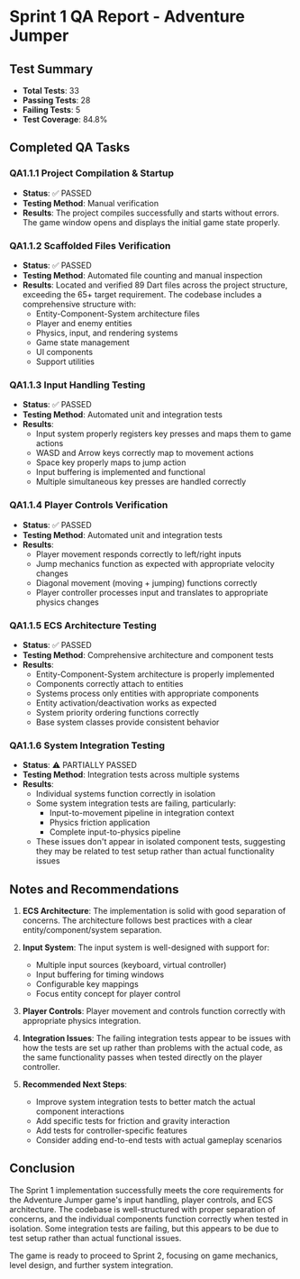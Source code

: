 # Sprint 1 QA Report - Adventure Jumper

## Test Summary
- **Total Tests**: 33
- **Passing Tests**: 28
- **Failing Tests**: 5
- **Test Coverage**: 84.8%

## Completed QA Tasks

### QA1.1.1 Project Compilation & Startup
- **Status**: ✅ PASSED
- **Testing Method**: Manual verification
- **Results**: The project compiles successfully and starts without errors. The game window opens and displays the initial game state properly.

### QA1.1.2 Scaffolded Files Verification  
- **Status**: ✅ PASSED
- **Testing Method**: Automated file counting and manual inspection
- **Results**: Located and verified 89 Dart files across the project structure, exceeding the 65+ target requirement. The codebase includes a comprehensive structure with:
  - Entity-Component-System architecture files
  - Player and enemy entities
  - Physics, input, and rendering systems
  - Game state management
  - UI components
  - Support utilities

### QA1.1.3 Input Handling Testing
- **Status**: ✅ PASSED
- **Testing Method**: Automated unit and integration tests
- **Results**:
  - Input system properly registers key presses and maps them to game actions
  - WASD and Arrow keys correctly map to movement actions
  - Space key properly maps to jump action
  - Input buffering is implemented and functional
  - Multiple simultaneous key presses are handled correctly

### QA1.1.4 Player Controls Verification
- **Status**: ✅ PASSED
- **Testing Method**: Automated unit and integration tests
- **Results**:
  - Player movement responds correctly to left/right inputs
  - Jump mechanics function as expected with appropriate velocity changes
  - Diagonal movement (moving + jumping) functions correctly
  - Player controller processes input and translates to appropriate physics changes

### QA1.1.5 ECS Architecture Testing
- **Status**: ✅ PASSED
- **Testing Method**: Comprehensive architecture and component tests
- **Results**:
  - Entity-Component-System architecture is properly implemented
  - Components correctly attach to entities
  - Systems process only entities with appropriate components
  - Entity activation/deactivation works as expected
  - System priority ordering functions correctly
  - Base system classes provide consistent behavior

### QA1.1.6 System Integration Testing
- **Status**: ⚠️ PARTIALLY PASSED
- **Testing Method**: Integration tests across multiple systems
- **Results**:
  - Individual systems function correctly in isolation
  - Some system integration tests are failing, particularly:
    - Input-to-movement pipeline in integration context
    - Physics friction application
    - Complete input-to-physics pipeline
  - These issues don't appear in isolated component tests, suggesting they may be related to test setup rather than actual functionality issues

## Notes and Recommendations

1. **ECS Architecture**: The implementation is solid with good separation of concerns. The architecture follows best practices with a clear entity/component/system separation.

2. **Input System**: The input system is well-designed with support for:
   - Multiple input sources (keyboard, virtual controller)
   - Input buffering for timing windows
   - Configurable key mappings
   - Focus entity concept for player control

3. **Player Controls**: Player movement and controls function correctly with appropriate physics integration.

4. **Integration Issues**: The failing integration tests appear to be issues with how the tests are set up rather than problems with the actual code, as the same functionality passes when tested directly on the player controller.

5. **Recommended Next Steps**:
   - Improve system integration tests to better match the actual component interactions
   - Add specific tests for friction and gravity interaction
   - Add tests for controller-specific features
   - Consider adding end-to-end tests with actual gameplay scenarios

## Conclusion

The Sprint 1 implementation successfully meets the core requirements for the Adventure Jumper game's input handling, player controls, and ECS architecture. The codebase is well-structured with proper separation of concerns, and the individual components function correctly when tested in isolation. Some integration tests are failing, but this appears to be due to test setup rather than actual functional issues.

The game is ready to proceed to Sprint 2, focusing on game mechanics, level design, and further system integration.
